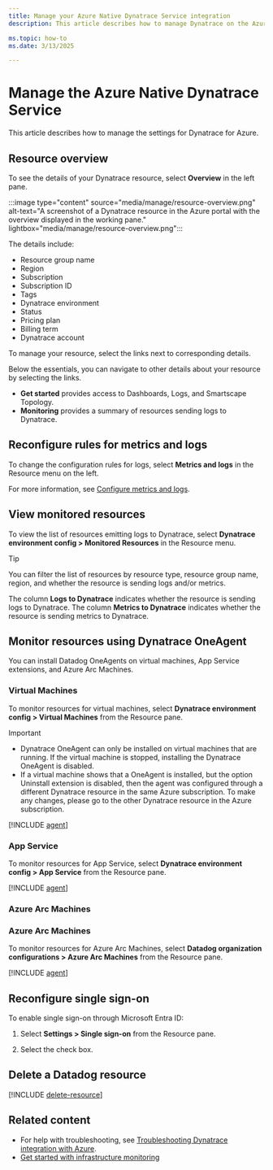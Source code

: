 ```yaml
---
title: Manage your Azure Native Dynatrace Service integration
description: This article describes how to manage Dynatrace on the Azure portal. 

ms.topic: how-to
ms.date: 3/13/2025

---
```


# Manage the Azure Native Dynatrace Service

This article describes how to manage the settings for Dynatrace for Azure.

## Resource overview

To see the details of your Dynatrace resource, select **Overview** in the left pane.

:::image type="content" source="media/manage/resource-overview.png" alt-text="A screenshot of a Dynatrace resource in the Azure portal with the overview displayed in the working pane." lightbox="media/manage/resource-overview.png":::

The details include:

- Resource group name
- Region
- Subscription
- Subscription ID
- Tags
- Dynatrace environment
- Status
- Pricing plan
- Billing term
- Dynatrace account

To manage your resource, select the links next to corresponding details.

Below the essentials, you can navigate to other details about your resource by selecting the links.

- **Get started** provides access to Dashboards, Logs, and Smartscape Topology.
- **Monitoring** provides a summary of resources sending logs to Dynatrace.

## Reconfigure rules for metrics and logs

To change the configuration rules for logs, select **Metrics and logs** in the Resource menu on the left.

For more information, see [Configure metrics and logs](dynatrace-create.md#configure-metrics-and-logs).

## View monitored resources

To view the list of resources emitting logs to Dynatrace, select **Dynatrace environment config > Monitored Resources** in the Resource menu.

> [!TIP]
> You can filter the list of resources by resource type, resource group name, region, and whether the resource is sending logs and/or metrics. 

The column **Logs to Dynatrace** indicates whether the resource is sending logs to Dynatrace. 
The column **Metrics to Dynatrace** indicates whether the resource is sending metrics to Dynatrace.

## Monitor resources using Dynatrace OneAgent

You can install Datadog OneAgents on virtual machines, App Service extensions, and Azure Arc Machines.

### Virtual Machines

To monitor resources for virtual machines, select **Dynatrace environment config > Virtual Machines** from the Resource pane.

> [!IMPORTANT]
>
> - Dynatrace OneAgent can only be installed on virtual machines that are running. If the virtual machine is stopped, installing the Dynatrace OneAgent is disabled.   
> - If a virtual machine shows that a OneAgent is installed, but the option Uninstall extension is disabled, then the agent was configured through a different Dynatrace resource in the same Azure subscription. To make any changes, please go to the other Dynatrace resource in the Azure subscription.

[!INCLUDE [agent](../includes/agent.md)]

### App Service

To monitor resources for App Service, select **Dynatrace environment config > App Service** from the Resource pane.

[!INCLUDE [agent](../includes/agent.md)]

### Azure Arc Machines
 
### Azure Arc Machines

To monitor resources for Azure Arc Machines, select **Datadog organization configurations > Azure Arc Machines** from the Resource pane.

[!INCLUDE [agent](../includes/agent.md)]

## Reconfigure single sign-on

To enable single sign-on through Microsoft Entra ID:

1. Select **Settings > Single sign-on** from the Resource pane.

1. Select the check box.

## Delete a Datadog resource

[!INCLUDE [delete-resource](../includes/delete-resource.md)]

## Related content

- For help with troubleshooting, see [Troubleshooting Dynatrace integration with Azure](dynatrace-troubleshoot.md).
- [Get started with infrastructure monitoring](https://www.dynatrace.com/support/help/how-to-use-dynatrace/hosts/basic-concepts/get-started-with-infrastructure-monitoring)

